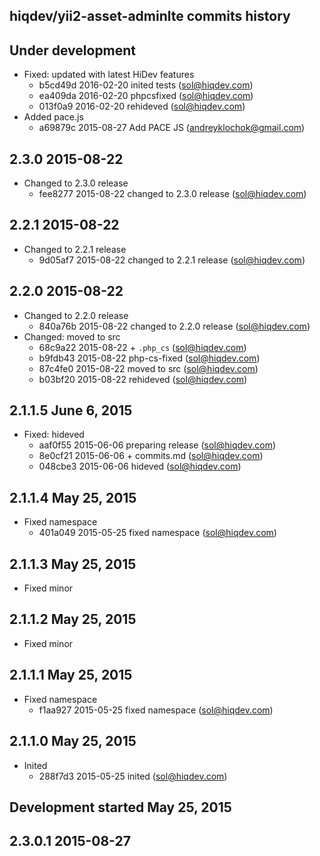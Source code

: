hiqdev/yii2-asset-adminlte commits history
------------------------------------------

## Under development

- Fixed: updated with latest HiDev features
    - b5cd49d 2016-02-20 inited tests (sol@hiqdev.com)
    - ea409da 2016-02-20 phpcsfixed (sol@hiqdev.com)
    - 013f0a9 2016-02-20 rehideved (sol@hiqdev.com)
- Added pace.js
    - a69879c 2015-08-27 Add PACE JS (andreyklochok@gmail.com)

## 2.3.0 2015-08-22

- Changed to 2.3.0 release
    - fee8277 2015-08-22 changed to 2.3.0 release (sol@hiqdev.com)

## 2.2.1 2015-08-22

- Changed to 2.2.1 release
    - 9d05af7 2015-08-22 changed to 2.2.1 release (sol@hiqdev.com)

## 2.2.0 2015-08-22

- Changed to 2.2.0 release
    - 840a76b 2015-08-22 changed to 2.2.0 release (sol@hiqdev.com)
- Changed: moved to src
    - 68c9a22 2015-08-22 + `.php_cs` (sol@hiqdev.com)
    - b9fdb43 2015-08-22 php-cs-fixed (sol@hiqdev.com)
    - 87c4fe0 2015-08-22 moved to src (sol@hiqdev.com)
    - b03bf20 2015-08-22 rehideved (sol@hiqdev.com)

## 2.1.1.5 June 6, 2015

- Fixed: hideved
    - aaf0f55 2015-06-06 preparing release (sol@hiqdev.com)
    - 8e0cf21 2015-06-06 + commits.md (sol@hiqdev.com)
    - 048cbe3 2015-06-06 hideved (sol@hiqdev.com)

## 2.1.1.4 May 25, 2015

- Fixed namespace
    - 401a049 2015-05-25 fixed namespace (sol@hiqdev.com)

## 2.1.1.3 May 25, 2015

- Fixed minor

## 2.1.1.2 May 25, 2015

- Fixed minor

## 2.1.1.1 May 25, 2015

- Fixed namespace
    - f1aa927 2015-05-25 fixed namespace (sol@hiqdev.com)

## 2.1.1.0 May 25, 2015

- Inited
    - 288f7d3 2015-05-25 inited (sol@hiqdev.com)

## Development started May 25, 2015


## 2.3.0.1 2015-08-27

